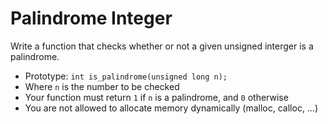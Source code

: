 # Palindrome Integer

Write a function that checks whether or not a given unsigned interger is a palindrome.
- Prototype: `int is_palindrome(unsigned long n);`
- Where `n` is the number to be checked
- Your function must return `1` if `n` is a palindrome, and `0` otherwise
- You are not allowed to allocate memory dynamically (malloc, calloc, …)